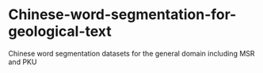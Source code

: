 # Chinese-word-segmentation-for-geological-text

Chinese word segmentation datasets for the general domain including MSR and PKU
